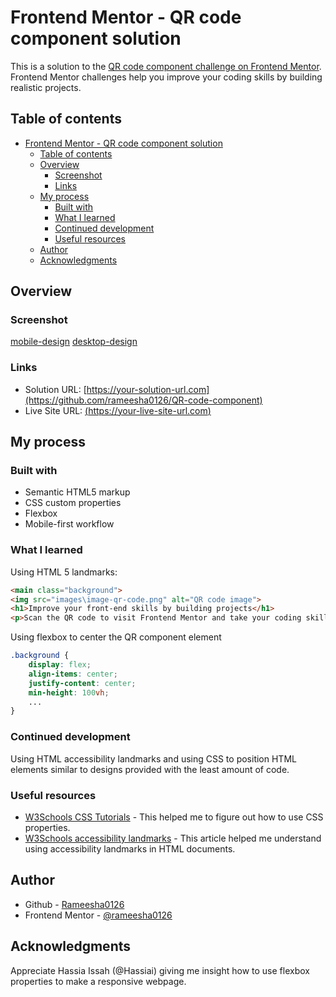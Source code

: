 # Frontend Mentor - QR code component solution

This is a solution to the [QR code component challenge on Frontend Mentor](https://www.frontendmentor.io/challenges/qr-code-component-iux_sIO_H). Frontend Mentor challenges help you improve your coding skills by building realistic projects. 

## Table of contents

- [Frontend Mentor - QR code component solution](#frontend-mentor---qr-code-component-solution)
  - [Table of contents](#table-of-contents)
  - [Overview](#overview)
    - [Screenshot](#screenshot)
    - [Links](#links)
  - [My process](#my-process)
    - [Built with](#built-with)
    - [What I learned](#what-i-learned)
    - [Continued development](#continued-development)
    - [Useful resources](#useful-resources)
  - [Author](#author)
  - [Acknowledgments](#acknowledgments)

## Overview

### Screenshot

[mobile-design](mobile-design.png)
[desktop-design](desktop-preview.png)

### Links

- Solution URL: [https://your-solution-url.com](https://github.com/rameesha0126/QR-code-component)
- Live Site URL: [(https://your-live-site-url.com)](https://rameesha0126.github.io/)

## My process

### Built with

- Semantic HTML5 markup
- CSS custom properties
- Flexbox
- Mobile-first workflow

### What I learned

Using HTML 5 landmarks: 
```html
<main class="background">
<img src="images\image-qr-code.png" alt="QR code image">
<h1>Improve your front-end skills by building projects</h1>
<p>Scan the QR code to visit Frontend Mentor and take your coding skills to next level</p>
```

Using flexbox to center the QR component element 
```css
.background {
    display: flex;
    align-items: center;
    justify-content: center;
    min-height: 100vh;
    ...
}
```

### Continued development

Using HTML accessibility landmarks and using CSS to position HTML elements similar to designs provided with the least amount of code.

### Useful resources

- [W3Schools CSS Tutorials](https://www.w3schools.com/css/default.asp) - This helped me to figure out how to use CSS properties.
- [W3Schools accessibility landmarks](https://www.w3schools.com/accessibility/accessibility_landmarks.php) - This article helped me understand using accessibility landmarks in HTML documents.

## Author

- Github - [Rameesha0126](https://github.com/rameesha0126)
- Frontend Mentor - [@rameesha0126](https://www.frontendmentor.io/profile/rameesha0126)

## Acknowledgments

Appreciate Hassia Issah (@Hassiai) giving me insight how to use flexbox properties to make a responsive webpage.
